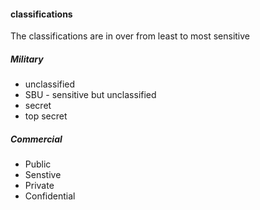 #### classifications

The classifications are in over from least to most sensitive
##### Military

- unclassified
- SBU - sensitive but unclassified
- secret
- top secret


##### Commercial
- Public
- Senstive
- Private
- Confidential